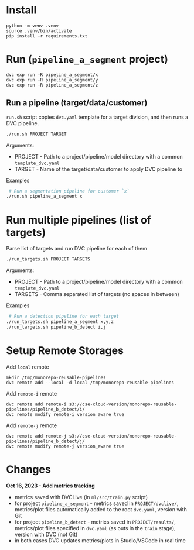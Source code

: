 
# Install 

```
python -m venv .venv
source .venv/bin/activate
pip install -r requirements.txt
```

# Run (`pipeline_a_segment` project)

```
dvc exp run -R pipeline_a_segment/x
dvc exp run -R pipeline_a_segment/y
dvc exp run -R pipeline_a_segment/z

```

## Run a pipeline (target/data/customer) 

`run.sh` script copies `dvc.yaml` template for a target division, and then runs a DVC pipeline.
 
```bash
./run.sh PROJECT TARGET 
```
Arguments:
- PROJECT - Path to a project/pipeline/model directory with a common `template_dvc.yaml`
- TARGET - Name of the target/data/customer to apply DVC pipeline to

Examples 
```bash
 # Run a segmentation pipeline for customer `x`
./run.sh pipeline_a_segment x
```

# Run multiple pipelines (list of targets)

Parse list of targets and run DVC pipeline for each of them
 
```bash
./run_targets.sh PROJECT TARGETS 
```
Arguments:
- PROJECT - Path to a project/pipeline/model directory with a common `template_dvc.yaml`
- TARGETS - Comma separated list of targets (no spaces in between)

Examples 
```bash
 # Run a detection pipeline for each target
./run_targets.sh pipeline_a_segment x,y,z
./run_targets.sh pipeline_b_detect i,j
```


# Setup Remote Storages

Add `local` remote
```
mkdir /tmp/monorepo-reusable-pipelines
dvc remote add --local -d local /tmp/monorepo-reusable-pipelines
```

Add `remote-i` remote
```
dvc remote add remote-i s3://cse-cloud-version/monorepo-reusable-pipelines/pipeline_b_detect/i/ 
dvc remote modify remote-i version_aware true
```

Add `remote-j` remote
```
dvc remote add remote-j s3://cse-cloud-version/monorepo-reusable-pipelines/pipeline_b_detect/j/ 
dvc remote modify remote-j version_aware true
```


# Changes

**Oct 16, 2023 - Add metrics tracking**
- metrics saved with DVCLive (in `ml/src/train.py` script)
- for project `pipeline_a_segment` - metrics saved in `PROJECT/dvclive/`, metrics/plot files automatically added to the root `dvc.yaml`, version with Git 
- for project `pipeline_b_detect` - metrics saved in `PROJECT/results/`, metrics/plot files specified in `dvc.yaml` (as outs in the `train` stage), version with DVC (not Git)
- in both cases DVC updates metrics/plots in Studio/VSCode in real time